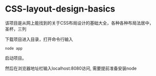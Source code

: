 # CSS-layout-design-basics
该项目是从网上能找到的关于CSS布局设计的基础大全，各种各种布局法居中，圣杯，三列

下载项目进入目录，打开命令行输入

    node app

启动项目。

然后在浏览器地址栏输入localhost:8080访问, 需要提前准备安装node
